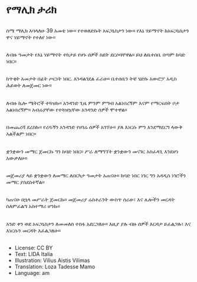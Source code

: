 # የማሊክ ታሪክ

##
ስሜ ማሊክ እባላለሁ 39 አመቴ ነው። የተወለድኩት አፍጋኒስታን ነው። የእኔ ሃይማኖት ከአፍጋኒስታን ዋና ሃይማኖት የተለየ ነው።

##
ለብዙ ዓመታት የእኔ ሃይማኖት ተከታይ የሆኑ ሰዎች ስደት ደርሶባቸዋል። ይህ ለቤተሰቤ በጣም ከባድ ነበር።

##
ከጥቂት አመታት በፊት ጦርነት ነበር. እንዳልገደል ፈራሁ። ቤተሰቤን ትቼ ሄድኩ አውሮፓ አዲስ ሕይወት ለመጀመር ነው።

##
ለብዙ ኪሎ ሜትሮች ተጓዝኩ። አንዳንድ ጊዜ ምንም ምግብ አልነበረኝም እናም የማርፍበት ቦታ አልነበረኝም። አብሬያቸው የተጓዝኳቸው አንዳንድ ሰዎች ሞተዋል።

##
በመጨረሻ ደረስኩ። የረዱኝን አንዳንድ የሀገሬ ሰዎች አገኘሁ። ያለ እነርሱ ምን እንደማደርግ ላውቅ አልችልም ነበር።

##
ቋንቋውን መማር ጀመርኩ ግን ከባድ ነበር። ሥራ ለማግኘት ቋንቋውን መናገር አስፈላጊ እንደሆነ አውቃለሁ።

##
መጀመሪያ ላይ ቋንቋውን ለመማር ለበርካታ ዓመታት አጠናሁ። ከባድ ነበር ነገር ግን አዳዲስ ነገሮችን መማር ያስደስተኛል።

##
ካጠናሁ በኋላ መሥራት ጀመርኩ። መጀመሪያ ሬስቶራንት ውስጥ ሰራሁ፣ እና ሌሎችን መርዳት ስለምፈልግ አስተማሪ ሆንኩ።

##
አንድ ቀን ወደ አፍጋኒስታን ለመመለስ ተስፋ አደርጋለሁ። እዚያ ያሉ ብዙ ሰዎች እርዳታ ይፈልጋሉ፣ እና እነርሱን መርዳት እፈልጋለሁ።

##
* License: CC BY
* Text: LIDA Italia
* Illustration: Vilius Aistis Vilimas
* Translation: Loza Tadesse Mamo
* Language: am
